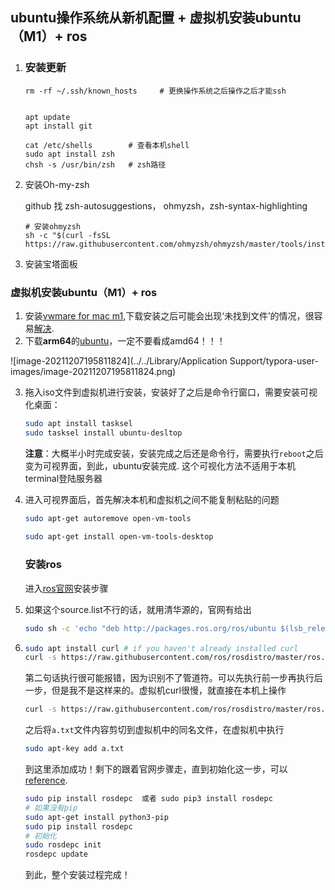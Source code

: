 ## ubuntu操作系统从新机配置 + 虚拟机安装ubuntu（M1）+ ros



1. ### 安装更新

   ```shell
   rm -rf ~/.ssh/known_hosts     # 更换操作系统之后操作之后才能ssh
   
   
   apt update
   apt install git
   
   cat /etc/shells        # 查看本机shell
   sudo apt install zsh
   chsh -s /usr/bin/zsh   # zsh路径
   ```

2. 安装Oh-my-zsh

   github 找 zsh-autosuggestions， ohmyzsh，zsh-syntax-highlighting

   ```shell
   # 安装ohmyzsh
   sh -c "$(curl -fsSL https://raw.githubusercontent.com/ohmyzsh/ohmyzsh/master/tools/install.sh)"
   ```

3. 安装宝塔面板



### 虚拟机安装ubuntu（M1）+ ros

1. 安装[vwmare for mac m1](https://customerconnect.vmware.com/downloads/get-download?downloadGroup=FUS-PUBTP-2021H1),下载安装之后可能会出现‘未找到文件’的情况，很容易[解决](https://zhidao.baidu.com/question/477768113.html).
2. 下载**arm64**的[ubuntu](https://cdimage.ubuntu.com/releases/20.04/release/)，一定不要看成amd64！！！

![image-20211207195811824](../../Library/Application Support/typora-user-images/image-20211207195811824.png)

3. 拖入iso文件到虚拟机进行安装，安装好了之后是命令行窗口，需要安装可视化桌面：

   ```bash
   sudo apt install tasksel
   sudo tasksel install ubuntu-desltop
   ```

   **注意**：大概半小时完成安装，安装完成之后还是命令行，需要执行`reboot`之后变为可视界面，到此，ubuntu安装完成. 这个可视化方法不适用于本机terminal登陆服务器

4. 进入可视界面后，首先解决本机和虚拟机之间不能复制粘贴的问题

   ```bash
   sudo apt-get autoremove open-vm-tools
    
   sudo apt-get install open-vm-tools-desktop
   ```

   

   ### 安装ros

   进入[ros官网](http://wiki.ros.org/noetic/Installation/Ubuntu)安装步骤

1. 如果这个source.list不行的话，就用清华源的，官网有给出

   ```bash
   sudo sh -c 'echo "deb http://packages.ros.org/ros/ubuntu $(lsb_release -sc) main" > /etc/apt/sources.list.d/ros-latest.list'
   ```

2. ```bash
   sudo apt install curl # if you haven't already installed curl
   curl -s https://raw.githubusercontent.com/ros/rosdistro/master/ros.asc | sudo apt-key add -
   ```

   第二句话执行很可能报错，因为识别不了管道符。可以先执行前一步再执行后一步，但是我不是这样来的。虚拟机curl很慢，就直接在本机上操作

   ```bash
   curl -s https://raw.githubusercontent.com/ros/rosdistro/master/ros.asc >> a.txt
   ```

   之后将`a.txt`文件内容剪切到虚拟机中的同名文件，在虚拟机中执行

   ```bash
   sudo apt-key add a.txt
   ```

   到这里添加成功！剩下的跟着官网步骤走，直到初始化这一步，可以[reference](https://mp.weixin.qq.com/s/VGs8oWdhHH6XsHcx21lN4Q).

   ```bash
   sudo pip install rosdepc  或者 sudo pip3 install rosdepc
   # 如果没有pip
   sudo apt-get install python3-pip 
   sudo pip install rosdepc
   # 初始化
   sudo rosdepc init
   rosdepc update
   ```

   到此，整个安装过程完成！

